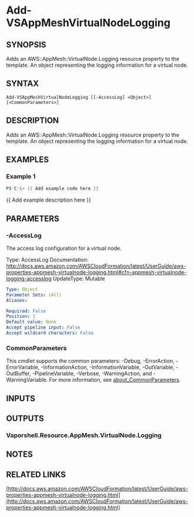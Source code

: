 # Add-VSAppMeshVirtualNodeLogging

## SYNOPSIS
Adds an AWS::AppMesh::VirtualNode.Logging resource property to the template.
An object representing the logging information for a virtual node.

## SYNTAX

```
Add-VSAppMeshVirtualNodeLogging [[-AccessLog] <Object>] [<CommonParameters>]
```

## DESCRIPTION
Adds an AWS::AppMesh::VirtualNode.Logging resource property to the template.
An object representing the logging information for a virtual node.

## EXAMPLES

### Example 1
```powershell
PS C:\> {{ Add example code here }}
```

{{ Add example description here }}

## PARAMETERS

### -AccessLog
The access log configuration for a virtual node.

Type: AccessLog
Documentation: http://docs.aws.amazon.com/AWSCloudFormation/latest/UserGuide/aws-properties-appmesh-virtualnode-logging.html#cfn-appmesh-virtualnode-logging-accesslog
UpdateType: Mutable

```yaml
Type: Object
Parameter Sets: (All)
Aliases:

Required: False
Position: 1
Default value: None
Accept pipeline input: False
Accept wildcard characters: False
```

### CommonParameters
This cmdlet supports the common parameters: -Debug, -ErrorAction, -ErrorVariable, -InformationAction, -InformationVariable, -OutVariable, -OutBuffer, -PipelineVariable, -Verbose, -WarningAction, and -WarningVariable. For more information, see [about_CommonParameters](http://go.microsoft.com/fwlink/?LinkID=113216).

## INPUTS

## OUTPUTS

### Vaporshell.Resource.AppMesh.VirtualNode.Logging
## NOTES

## RELATED LINKS

[http://docs.aws.amazon.com/AWSCloudFormation/latest/UserGuide/aws-properties-appmesh-virtualnode-logging.html](http://docs.aws.amazon.com/AWSCloudFormation/latest/UserGuide/aws-properties-appmesh-virtualnode-logging.html)

